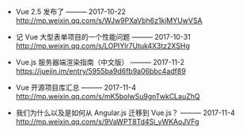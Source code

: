 
- Vue 2.5 发布了   ——— 2017-10-22  
http://mp.weixin.qq.com/s/WJw9PXaVbh6z1kjMYUwVSA

- 记 Vue 大型表单项目的一个性能问题   ——— 2017-10-31  
http://mp.weixin.qq.com/s/LOPIYlr7Utuk4X3tz2XSHg

- Vue.js 服务器端渲染指南（中文版）   ——— 2017-11-2  
https://juejin.im/entry/5955ba9d6fb9a06bbc4adf89

- Vue 开源项目库汇总    ——— 2017-11-4  
http://mp.weixin.qq.com/s/mK5bolwSu9gnTwkCLauZhQ

- 我们为什么以及是如何从 Angular.js 迁移到 Vue.js？    ——— 2017-11-4  
http://mp.weixin.qq.com/s/9VaWPT8Td4Si_yWKAoJVFg